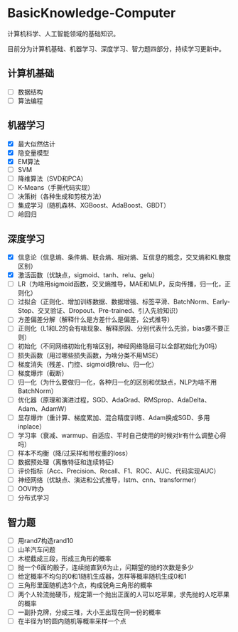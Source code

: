 # BasicKnowledge-Computer

计算机科学、人工智能领域的基础知识。

目前分为计算机基础、机器学习、深度学习、智力题四部分，持续学习更新中。

## 计算机基础

- [ ] 数据结构
- [ ] 算法编程

## 机器学习

- [x] 最大似然估计
- [x] 隐变量模型
- [x] EM算法
- [ ] SVM
- [ ] 降维算法（SVD和PCA）
- [ ] K-Means（手撕代码实现）
- [ ] 决策树（各种生成和剪枝方法）
- [ ] 集成学习（随机森林、XGBoost、AdaBoost、GBDT）
- [ ] 岭回归

## 深度学习

- [x] 信息论（信息熵、条件熵、联合熵、相对熵、互信息的概念，交叉熵和KL散度区别）
- [x] 激活函数（优缺点，sigmoid、tanh、relu、gelu）
- [ ] LR（为啥用sigmoid函数，交叉熵推导，MAE和MLP，反向传播，归一化，正则化）
- [ ] 过拟合（正则化、增加训练数据、数据增强、标签平滑、BatchNorm、Early-Stop、交叉验证、Dropout、Pre-trained、引入先验知识）
- [ ] 方差偏差分解（解释什么是方差什么是偏差，公式推导）
- [ ] 正则化（L1和L2的会有啥现象、解释原因、分别代表什么先验，bias要不要正则）
- [ ] 初始化（不同网络初始化有啥区别，神经网络隐层可以全部初始化为0吗）
- [ ] 损失函数（用过哪些损失函数，为啥分类不用MSE）
- [ ] 梯度消失（残差、门控、sigmoid换relu、归一化）
- [ ] 梯度爆炸（截断）
- [ ] 归一化（为什么要做归一化，各种归一化的区别和优缺点，NLP为啥不用BatchNorm）
- [ ] 优化器（原理和演进过程，SGD、AdaGrad、RMSprop、AdaDelta、Adam、AdamW）
- [ ] 显存爆炸（重计算、梯度累加、混合精度训练、Adam换成SGD、多用inplace）
- [ ] 学习率（衰减、warmup、自适应、平时自己使用的时候对lr有什么调整心得吗）
- [ ] 样本不均衡（降/过采样和带权重的loss）
- [ ] 数据预处理（离散特征和连续特征）
- [ ] 评价指标（Acc、Precision、Recall、F1、ROC、AUC、代码实现AUC）
- [ ] 神经网络（优缺点、演进和公式推导，lstm、cnn、transformer）
- [ ] OOV咋办
- [ ] 分布式学习

## 智力题

- [ ] 用rand7构造rand10
- [ ] 山羊汽车问题
- [ ] 木棍截成三段，形成三角形的概率
- [ ] 抛一个6面的骰子，连续抛直到6为止，问期望的抛的次数是多少
- [ ] 给定概率不均匀的0和1随机生成器，怎样等概率随机生成0和1
- [ ] 三角形里面随机选3个点，构成锐角三角形的概率
- [ ] 两个人轮流抛硬币，规定第一个抛出正面的人可以吃苹果，求先抛的人吃苹果的概率
- [ ] 一副扑克牌，分成三堆，大小王出现在同一份的概率
- [ ] 在半径为1的圆内随机等概率采样一个点
